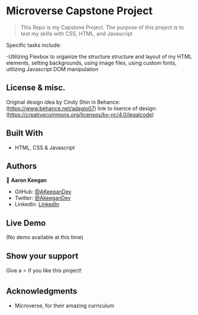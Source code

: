 # Microverse Capstone Project

> This Repo is my Capstone Project. The purpose of this project is to test my skills with CSS, HTML, and Javascript

Specific tasks include:

-Utilizing Flexbox to organize the structure structure and layout of my HTML elements, setting backgrounds, using image files, using custom fonts, utilizing Javascript DOM manipulation

## License & misc.

Original design idea by Cindy Shin in Behance: (https://www.behance.net/adagio07)
link to lisence of design: (https://creativecommons.org/licenses/by-nc/4.0/legalcode)

## Built With

- HTML, CSS & Javascript


## Authors

👤 **Aaron Keegan**

- GitHub: [@AKeeganDev](https://github.com/AKeeganDev)
- Twitter: [@AkeeganDev](https://twitter.com/AkeeganDev)
- LinkedIn: [LinkedIn](https://linkedin.com/in/AKeeganDev)


## Live Demo

(No demo available at this time)

## Show your support

Give a ⭐️ if you like this project!

## Acknowledgments

- Microverse, for their amazing curriculum
